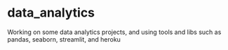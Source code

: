 # data_analytics
Working on some data analytics projects, and using tools and libs such as pandas, seaborn, streamlit, and heroku
